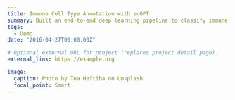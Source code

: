 ```yaml
---
title: Immune Cell Type Annotation with scGPT
summary: Built an end-to-end deep learning pipeline to classify immune cell types from scRNA-seq blood samples during respiratory infection. Applied scGPT transformers for feature embedding and accurate cell-type annotation, achieving high-resolution mapping of immune subpopulations.
tags:
  - Demo
date: "2016-04-27T00:00:00Z"

# Optional external URL for project (replaces project detail page).
external_link: https://example.org

image:
  caption: Photo by Toa Heftiba on Unsplash
  focal_point: Smart
---
```

